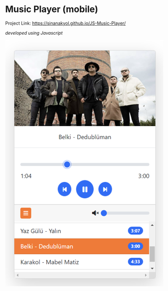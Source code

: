 # Music Player (mobile)   

Project Link:
https://sinanakyol.github.io/JS-Music-Player/

_developed using Javascript_

![ss](img/ss.png)
